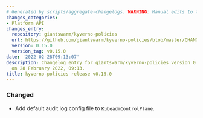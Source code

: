 ```yaml
---
# Generated by scripts/aggregate-changelogs. WARNING: Manual edits to this files will be overwritten.
changes_categories:
- Platform API
changes_entry:
  repository: giantswarm/kyverno-policies
  url: https://github.com/giantswarm/kyverno-policies/blob/master/CHANGELOG.md#0150---2022-02-28
  version: 0.15.0
  version_tag: v0.15.0
date: '2022-02-28T09:13:07'
description: Changelog entry for giantswarm/kyverno-policies version 0.15.0, published
  on 28 February 2022, 09:13.
title: kyverno-policies release v0.15.0
---
```


### Changed
- Add default audit log config file to `KubeadmControlPlane`.
